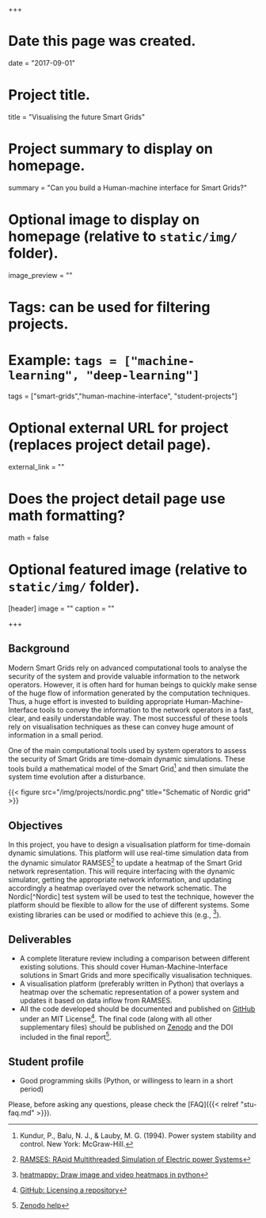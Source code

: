 +++
# Date this page was created.
date = "2017-09-01"

# Project title.
title = "Visualising the future Smart Grids"

# Project summary to display on homepage.
summary = "Can you build a Human-machine interface for Smart Grids?"

# Optional image to display on homepage (relative to `static/img/` folder).
image_preview = ""

# Tags: can be used for filtering projects.
# Example: `tags = ["machine-learning", "deep-learning"]`
tags = ["smart-grids","human-machine-interface", "student-projects"]

# Optional external URL for project (replaces project detail page).
external_link = ""

# Does the project detail page use math formatting?
math = false

# Optional featured image (relative to `static/img/` folder).
[header]
image = ""
caption = ""

+++


## Background

Modern Smart Grids rely on advanced computational tools to analyse the security of the system and provide valuable information to the network operators. However, it is often hard for human beings to quickly make sense of the huge flow of information generated by the computation techniques. Thus, a huge effort is invested to building appropriate Human-Machine-Interface tools to convey the information to the network operators in a fast, clear, and easily understandable way. The most successful of these tools rely on visualisation techniques as these can convey huge amount of information in a small period.

One of the main computational tools used by system operators to assess the security of Smart Grids are time-domain dynamic simulations. These tools build a mathematical model of the Smart Grid[^kundur] and then simulate the system time evolution after a disturbance.

{{< figure src="/img/projects/nordic.png" title="Schematic of Nordic grid" >}}

## Objectives

In this project, you have to design a visualisation platform for time-domain dynamic simulations. This platform will use real-time simulation data from the dynamic simulator RAMSES[^RAMSES] to update a heatmap of the Smart Grid network representation. This will require interfacing with the dynamic simulator, getting the appropriate network information, and updating accordingly a heatmap overlayed over the network schematic. The Nordic[^Nordic] test system will be used to test the technique, however the platform should be flexible to allow for the use of different systems. Some existing libraries can be used or modified to achieve this (e.g., [^heatmappy]).

## Deliverables

- A complete literature review including a comparison between different existing solutions. This should cover Human-Machine-Interface solutions in Smart Grids and more specifically visualisation techniques.
- A visualisation platform (preferably written in Python) that overlays a heatmap over the schematic representation of a power system and updates it based on data inflow from RAMSES.
- All the code developed should be documented and published on [GitHub](https://github.com/) under an MIT License[^GitHubLIC]. The final code (along with all other supplementary files) should be published on [Zenodo](http://www.zenodo.org/) and the DOI included in the final report[^ZenDOI].

## Student profile

- Good programming skills (Python, or willingess to learn in a short period)

[^kundur]: Kundur, P., Balu, N. J., & Lauby, M. G. (1994). Power system stability and control. New York: McGraw-Hill.
[^RAMSES]: [RAMSES: RApid Multithreaded Simulation of Electric power Systems](http://www.montefiore.ulg.ac.be/~vct/software.html)
[^heatmappy]: [heatmappy: Draw image and video heatmaps in python](https://github.com/LumenResearch/heatmappy)
[^GitHubLIC]: [GitHub: Licensing a repository](https://help.github.com/articles/licensing-a-repository/)
[^ZenDOI]: [Zenodo help](http://help.zenodo.org/)

Please, before asking any questions, please check the [FAQ]({{< relref "stu-faq.md" >}}).
